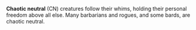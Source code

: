 **Chaotic neutral** (CN) creatures follow their whims, holding their personal freedom above all else. Many barbarians and rogues, and some bards, are chaotic neutral.
